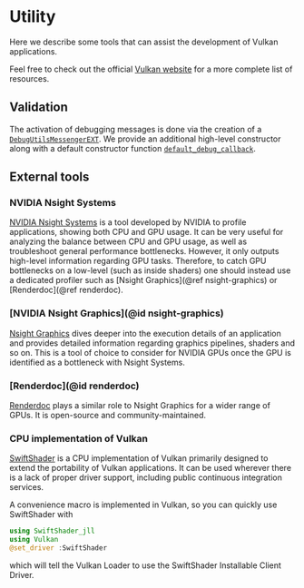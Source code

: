 # Utility

Here we describe some tools that can assist the development of Vulkan applications.

Feel free to check out the official [Vulkan website](https://www.vulkan.org/) for a more complete list of resources.

## Validation

The activation of debugging messages is done via the creation of a [`DebugUtilsMessengerEXT`](@ref). We provide an additional high-level constructor along with a default constructor function [`default_debug_callback`](@ref).

## External tools

### NVIDIA Nsight Systems

[NVIDIA Nsight Systems](https://developer.nvidia.com/nsight-systems) is a tool developed by NVIDIA to profile applications, showing both CPU and GPU usage. It can be very useful for analyzing the balance between CPU and GPU usage, as well as troubleshoot general performance bottlenecks. However, it only outputs high-level information regarding GPU tasks. Therefore, to catch GPU bottlenecks on a low-level (such as inside shaders) one should instead use a dedicated profiler such as [Nsight Graphics](@ref nsight-graphics) or [Renderdoc](@ref renderdoc).

### [NVIDIA Nsight Graphics](@id nsight-graphics)

[Nsight Graphics](https://developer.nvidia.com/nsight-graphics) dives deeper into the execution details of an application and provides detailed information regarding graphics pipelines, shaders and so on. This is a tool of choice to consider for NVIDIA GPUs once the GPU is identified as a bottleneck with Nsight Systems.

### [Renderdoc](@id renderdoc)

[Renderdoc](https://renderdoc.org/) plays a similar role to Nsight Graphics for a wider range of GPUs. It is open-source and community-maintained.

### CPU implementation of Vulkan

[SwiftShader](https://github.com/google/swiftshader) is a CPU implementation of Vulkan primarily designed to extend the portability of Vulkan applications. It can be used wherever there is a lack of proper driver support, including public continuous integration services.

A convenience macro is implemented in Vulkan, so you can quickly use SwiftShader with

```julia
using SwiftShader_jll
using Vulkan
@set_driver :SwiftShader
```

which will tell the Vulkan Loader to use the SwiftShader Installable Client Driver.
